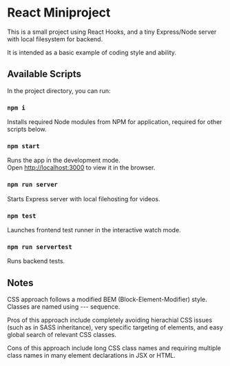 # React Miniproject

This is a small project using React Hooks, and a tiny Express/Node server with local filesystem for backend.

It is intended as a basic example of coding style and ability.

## Available Scripts

In the project directory, you can run:

### `npm i`

Installs required Node modules from NPM for application, required for other scripts below.

### `npm start`

Runs the app in the development mode.<br />
Open [http://localhost:3000](http://localhost:3000) to view it in the browser.

### `npm run server`

Starts Express server with local filehosting for videos.

### `npm test`

Launches frontend test runner in the interactive watch mode.

### `npm run servertest`

Runs backend tests.

## Notes

CSS approach follows a modified BEM (Block-Element-Modifier) style. Classes are named using <page-name>-<element>--<modifier> sequence.

Pros of this approach include completely avoiding hierachial CSS issues (such as in SASS inheritance), very specific targeting of elements, and easy global search of relevant CSS classes.

Cons of this approach include long CSS class names and requiring multiple class names in many element declarations in JSX or HTML.
